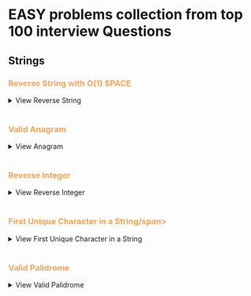 # EASY problems collection from top 100 interview Questions

## Strings

### <span style="color: SandyBrown;">Reverse String with O(1) SPACE</span>

<details>
<summary>View Reverse String</summary>

#### Instructions

    Write a function that reverses a string. The input string is given as an array of characters s.

    You must do this by modifying the input array in-place with O(1) extra memory.



    Example 1:

    Input: s = ["h","e","l","l","o"]
    Output: ["o","l","l","e","h"]

    Example 2:

    Input: s = ["H","a","n","n","a","h"]
    Output: ["h","a","n","n","a","H"]



    Constraints:

        1 <= s.length <= 105
        s[i] is a printable ascii character.

<details>
<summary>Solution</summary>

```
        j = -1
        i = 0
        while(i < (len(s)//2)):
            temp = s[i]
            s[i] = s[j]
            s[j] = temp
            j -=1
            i +=1

```

</details>

<details>
<summary>Runtime and Space Results</summary>

![Runtime](../../images/reverse_string_runtime.png)
![Space](../../images/reverse_string_space.png)

</details>
</details>

<br>

### <span style="color: SandyBrown;">Valid Anagram</span>

<details>
<summary>View Anagram</summary>

#### Instructions

        Given two strings s and t, return true if t is an anagram of s, and false otherwise.

        An Anagram is a word or phrase formed by rearranging the letters of a different word or phrase, typically using all the original letters exactly once.



        Example 1:

        Input: s = "anagram", t = "nagaram"
        Output: true

        Example 2:

        Input: s = "rat", t = "car"
        Output: false



        Constraints:

            1 <= s.length, t.length <= 5 * 104
            s and t consist of lowercase English letters.

<details>
<summary>Solution</summary>

```
class Solution:
    def isAnagram(self, s: str, t: str) -> bool:

        freq_dict = {}

        if len(s) != len(t):
            return False

        for x in range(len(s)):
            if s[x] not in freq_dict:
                freq_dict[s[x]] = 1
            else:
                freq_dict[s[x]] += 1

        for j in range(len(t)):
            if t[j] in freq_dict:
                freq_dict[t[j]] -=1


        for key, val in freq_dict.items():
            if val != 0:
                return False

        return True
```

</details>

<details>
<summary>Space/Time Results</summary>

![Runtime](../../images/valid_anagram_runtime.png)
![Space](../../images/valid_anagram_space.png)

</details>
</details>

<br>

### <span style="color: SandyBrown;">Reverse Integer</span>

<details>
<summary>View Reverse Integer</summary>

<br>

        Given a signed 32-bit integer x, return x with its digits reversed. If reversing x causes the value to go outside the signed 32-bit integer range [-2^31, 2^31 - 1], then return 0.

        Assume the environment does not allow you to store 64-bit integers (signed or unsigned).

        Example 1:

        Input: x = 123
        Output: 321

        Example 2:

        Input: x = -123
        Output: -321

        Example 3:

        Input: x = 120
        Output: 21

        Constraints:

            -2^31 <= x <= 2^31 - 1

<details>
<summary>Solution</summary>

```
class Solution:
    def reverse(self, x: int) -> int:
        j = math.pow(2, 31)

        if x < 0:
            negative_convert = abs(x)
            number = str(negative_convert)
            reversed_string = number[::-1]
            reversed_int = (int(reversed_string))
            if reversed_int > j:
                return 0
            return -abs(reversed_int)

        number = str(x)
        reversed_string = number[::-1]
        reversed_int = (int(reversed_string))
        if reversed_int > j:
                return 0
        return reversed_int

```

</details>

<details>
<summary>Space/Time Results</summary>

![Runtime](../../images/reverser_int.png)
![Space](../../images/reverse_int.png)

</details>

</details>
<br>

### <span style="color: SandyBrown;">First Unique Character in a String/span>

<details>
<summary>View First Unique Character in a String</summary>

<br>
    Given a string s, find the first non-repeating character in it and return its index. If it does not exist, return -1.

    Example 1:

    Input: s = "leetcode"
    Output: 0

    Example 2:

    Input: s = "loveleetcode"
    Output: 2

    Example 3:

    Input: s = "aabb"
    Output: -1

    Constraints:

        1 <= s.length <= 105
        s consists of only lowercase English letters.

<details>
<summary>Solution</summary>

```
class Solution:
    def firstUniqChar(self, s: str) -> int:

        char_dict = {}

        for x in range(len(s)):

            if s[x] not in char_dict:
                char_dict[s[x]] = 1

            else:
                char_dict[s[x]] +=1
        # print(char_dict)


        for x, y in char_dict.items():
            if y == 1:
                print(x)
                return s.index(x)

        return -1
```

</details>

<details>
<summary>Runtime and Space Results</summary>

![Runtime](../../images/first_unique_char_in_string.png)
![Space](../../images/first_unique_char_space.png)

</details>
</details>

<br>

### <span style="color: SandyBrown;">Valid Palidrome</span>

<details>
<summary>View Valid Palidrome</summary>

<br>

    A phrase is a palindrome if, after converting all uppercase letters into lowercase letters and removing all non-alphanumeric characters, it reads the same forward and backward. Alphanumeric characters include letters and numbers.

    Given a string s, return true if it is a palindrome, or false otherwise.

    Example 1:

    Input: s = "A man, a plan, a canal: Panama"
    Output: true
    Explanation: "amanaplanacanalpanama" is a palindrome.

    Example 2:

    Input: s = "race a car"
    Output: false
    Explanation: "raceacar" is not a palindrome.

    Example 3:

    Input: s = " "
    Output: true
    Explanation: s is an empty string "" after removing non-alphanumeric characters.
    Since an empty string reads the same forward and backward, it is a palindrome.

Constraints:

    1 <= s.length <= 2 * 105
    s consists only of printable ASCII characters.

<details>
<summary>Solution</summary>

```
class Solution:
    def isPalindrome(self, s: str) -> bool:

        only_chars = "".join(x for x in s if x.isalnum()).lower()
        reverse_str = only_chars[::-1]

        if only_chars == reverse_str:
            return True
        return False
```

</details>

<details>
<summary>Runtime and Space Results</summary>

![Runtime](../../images/valid_palidrome_runtime.png)
![Space](../../images/valid_palidrome-space.png)

</details>
</details>

<br>
